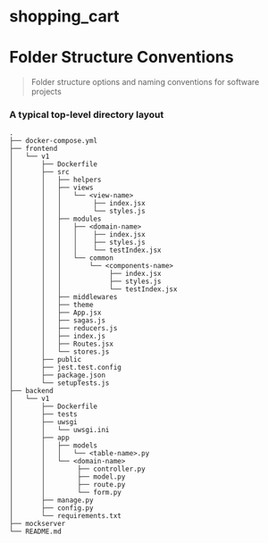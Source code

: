 # shopping_cart

Folder Structure Conventions
============================

> Folder structure options and naming conventions for software projects

### A typical top-level directory layout

    .
    ├── docker-compose.yml                   
    ├── frontend                          
    │   └── v1
    │       ├── Dockerfile
    │       ├── src
    │       │   ├── helpers
    │       │   ├── views
    │       │   │   └── <view-name>
    │       │   │        ├── index.jsx
    │       │   │        └── styles.js
    │       │   ├── modules
    │       │   │   ├── <domain-name>
    │       │   │   │    ├── index.jsx
    │       │   │   │    ├── styles.js
    │       │   │   │    └── testIndex.jsx
    │       │   │   └── common
    │       │   │       └── <components-name>
    │       │   │            ├── index.jsx
    │       │   │            ├── styles.js
    │       │   │            └── testIndex.jsx
    │       │   ├── middlewares
    │       │   ├── theme
    │       │   ├── App.jsx
    │       │   ├── sagas.js
    │       │   ├── reducers.js
    │       │   ├── index.js
    │       │   ├── Routes.jsx
    │       │   └── stores.js
    │       ├── public
    │       ├── jest.test.config
    │       ├── package.json
    │       └── setupTests.js
    ├── backend              
    │   └── v1
    │       ├── Dockerfile
    │       ├── tests
    │       ├── uwsgi
    │       │   └── uwsgi.ini
    │       ├── app
    │       │   ├── models
    │       │   │   └── <table-name>.py
    │       │   └── <domain-name>
    │       │        ├── controller.py
    │       │        ├── model.py
    │       │        ├── route.py
    │       │        └── form.py
    │       ├── manage.py
    │       ├── config.py
    │       └── requirements.txt
    ├── mockserver                    
    └── README.md
